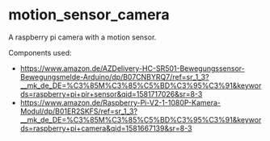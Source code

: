 # motion_sensor_camera
A raspberry pi camera with a motion sensor.

Components used:
- https://www.amazon.de/AZDelivery-HC-SR501-Bewegungssensor-Bewegungsmelde-Arduino/dp/B07CNBYRQ7/ref=sr_1_3?__mk_de_DE=%C3%85M%C3%85%C5%BD%C3%95%C3%91&keywords=raspberry+pi+pir+sensor&qid=1581717026&sr=8-3
- https://www.amazon.de/Raspberry-Pi-V2-1-1080P-Kamera-Modul/dp/B01ER2SKFS/ref=sr_1_3?__mk_de_DE=%C3%85M%C3%85%C5%BD%C3%95%C3%91&keywords=raspberry+pi+camera&qid=1581667139&sr=8-3
